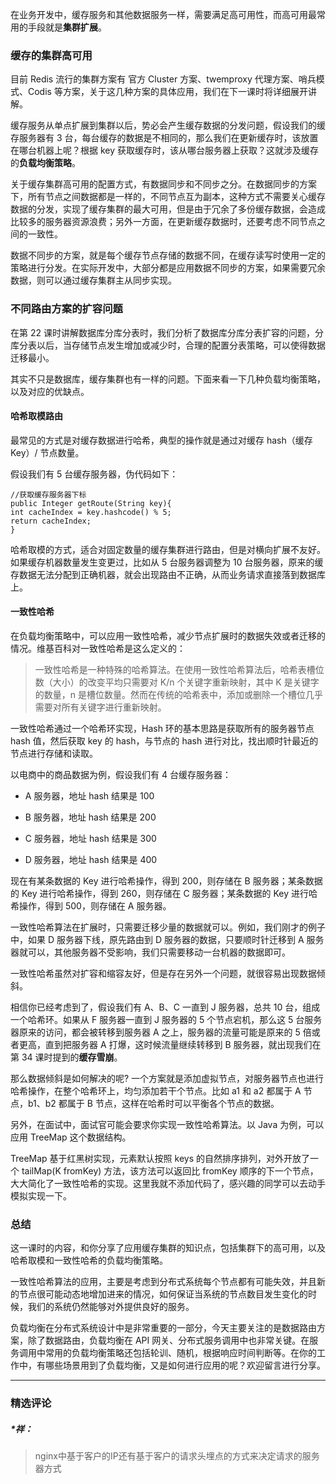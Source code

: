 <p data-nodeid="113601">在业务开发中，缓存服务和其他数据服务一样，需要满足高可用性，而高可用最常用的手段就是<strong data-nodeid="113649">集群扩展</strong>。</p>
<h3 data-nodeid="113602">缓存的集群高可用</h3>
<p data-nodeid="113603">目前 Redis 流行的集群方案有 官方 Cluster 方案、twemproxy 代理方案、哨兵模式、Codis 等方案，关于这几种方案的具体应用，我们在下一课时将详细展开讲解。</p>
<p data-nodeid="113604">缓存服务从单点扩展到集群以后，势必会产生缓存数据的分发问题，假设我们的缓存服务器有 3 台，每台缓存的数据是不相同的，那么我们在更新缓存时，该放置在哪台机器上呢？根据 key 获取缓存时，该从哪台服务器上获取？这就涉及缓存的<strong data-nodeid="113657">负载均衡策略</strong>。</p>
<p data-nodeid="113605">关于缓存集群高可用的配置方式，有数据同步和不同步之分。在数据同步的方案下，所有节点之间数据都是一样的，不同节点互为副本，这种方式不需要关心缓存数据的分发，实现了缓存集群的最大可用，但是由于冗余了多份缓存数据，会造成比较多的服务器资源浪费；另外一方面，在更新缓存数据时，还要考虑不同节点之间的一致性。</p>
<p data-nodeid="113606">数据不同步的方案，就是每个缓存节点存储的数据不同，在缓存读写时使用一定的策略进行分发。在实际开发中，大部分都是应用数据不同步的方案，如果需要冗余数据，则可以通过缓存集群主从同步实现。</p>
<h3 data-nodeid="113607">不同路由方案的扩容问题</h3>
<p data-nodeid="113608">在第 22 课时讲解数据库分库分表时，我们分析了数据库分库分表扩容的问题，分库分表以后，当存储节点发生增加或减少时，合理的配置分表策略，可以使得数据迁移最小。</p>
<p data-nodeid="113609">其实不只是数据库，缓存集群也有一样的问题。下面来看一下几种负载均衡策略，以及对应的优缺点。</p>
<h4 data-nodeid="113610">哈希取模路由</h4>
<p data-nodeid="113611">最常见的方式是对缓存数据进行哈希，典型的操作就是通过对缓存 hash（缓存 Key）/ 节点数量。</p>
<p data-nodeid="113612">假设我们有 5 台缓存服务器，伪代码如下：</p>
<pre class="lang-java" data-nodeid="114774"><code data-language="java"><span class="hljs-comment">//获取缓存服务器下标 </span>
<span class="hljs-function"><span class="hljs-keyword">public</span> Integer <span class="hljs-title">getRoute</span><span class="hljs-params">(String key)</span></span>{ 
<span class="hljs-keyword">int</span> cacheIndex = key.hashcode() % <span class="hljs-number">5</span>; 
<span class="hljs-keyword">return</span> cacheIndex; 
} 
</code></pre>




<p data-nodeid="113614">哈希取模的方式，适合对固定数量的缓存集群进行路由，但是对横向扩展不友好。如果缓存机器数量发生变更过，比如从 5 台服务器调整为 10 台服务器，原来的缓存数据无法分配到正确机器，就会出现路由不正确，从而业务请求直接落到数据库上。</p>
<h4 data-nodeid="113615">一致性哈希</h4>
<p data-nodeid="113616">在负载均衡策略中，可以应用一致性哈希，减少节点扩展时的数据失效或者迁移的情况。维基百科对一致性哈希是这么定义的：</p>
<blockquote data-nodeid="113617">
<p data-nodeid="113618">一致性哈希是一种特殊的哈希算法。在使用一致性哈希算法后，哈希表槽位数（大小）的改变平均只需要对 K/n 个关键字重新映射，其中 K 是关键字的数量，n 是槽位数量。然而在传统的哈希表中，添加或删除一个槽位几乎需要对所有关键字进行重新映射。</p>
</blockquote>
<p data-nodeid="113619">一致性哈希通过一个哈希环实现，Hash 环的基本思路是获取所有的服务器节点 hash 值，然后获取 key 的 hash，与节点的 hash 进行对比，找出顺时针最近的节点进行存储和读取。</p>
<p data-nodeid="113620">以电商中的商品数据为例，假设我们有 4 台缓存服务器：</p>
<ul data-nodeid="113621">
<li data-nodeid="113622">
<p data-nodeid="113623">A 服务器，地址 hash 结果是 100</p>
</li>
<li data-nodeid="113624">
<p data-nodeid="113625">B 服务器，地址 hash 结果是 200</p>
</li>
<li data-nodeid="113626">
<p data-nodeid="113627">C 服务器，地址 hash 结果是 300</p>
</li>
<li data-nodeid="113628">
<p data-nodeid="113629">D 服务器，地址 hash 结果是 400</p>
</li>
</ul>
<p data-nodeid="113630">现在有某条数据的 Key 进行哈希操作，得到 200，则存储在 B 服务器；某条数据的 Key 进行哈希操作，得到 260，则存储在 C 服务器；某条数据的 Key 进行哈希操作，得到 500，则存储在 A 服务器。</p>
<p data-nodeid="113631">一致性哈希算法在扩展时，只需要迁移少量的数据就可以。例如，我们刚才的例子中，如果 D 服务器下线，原先路由到 D 服务器的数据，只要顺时针迁移到 A 服务器就可以，其他服务器不受影响，我们只需要移动一台机器的数据即可。</p>
<p data-nodeid="113632">一致性哈希虽然对扩容和缩容友好，但是存在另外一个问题，就很容易出现数据倾斜。</p>
<p data-nodeid="113633">相信你已经考虑到了，假设我们有 A、B、C 一直到 J 服务器，总共 10 台，组成一个哈希环。如果从 F 服务器一直到 J 服务器的 5 个节点宕机，那么这 5 台服务器原来的访问，都会被转移到服务器 A 之上，服务器的流量可能是原来的 5 倍或者更高，直到把服务器 A 打爆，这时候流量继续转移到 B 服务器，就出现我们在第 34 课时提到的<strong data-nodeid="113684">缓存雪崩</strong>。</p>
<p data-nodeid="113634">那么数据倾斜是如何解决的呢? 一个方案就是添加虚拟节点，对服务器节点也进行哈希操作，在整个哈希环上，均匀添加若干个节点。比如 a1 和 a2 都属于 A 节点，b1、b2 都属于 B 节点，这样在哈希时可以平衡各个节点的数据。</p>
<p data-nodeid="113635">另外，在面试中，面试官可能会要求你实现一致性哈希算法。以 Java 为例，可以应用 TreeMap 这个数据结构。</p>
<p data-nodeid="113636">TreeMap 基于红黑树实现，元素默认按照 keys 的自然排序排列，对外开放了一个 tailMap(K fromKey) 方法，该方法可以返回比 fromKey 顺序的下一个节点，大大简化了一致性哈希的实现。这里我就不添加代码了，感兴趣的同学可以去动手模拟实现一下。</p>
<h3 data-nodeid="113637">总结</h3>
<p data-nodeid="113638">这一课时的内容，和你分享了应用缓存集群的知识点，包括集群下的高可用，以及哈希取模和一致性哈希的负载均衡策略。</p>
<p data-nodeid="113639">一致性哈希算法的应用，主要是考虑到分布式系统每个节点都有可能失效，并且新的节点很可能动态地增加进来的情况，如何保证当系统的节点数目发生变化的时候，我们的系统仍然能够对外提供良好的服务。</p>
<p data-nodeid="113881">负载均衡在分布式系统设计中是非常重要的一部分，今天主要关注的是数据路由方案，除了数据路由，负载均衡在 API 网关、分布式服务调用中也非常关键。在服务调用中常用的负载均衡策略还包括轮训、随机，根据响应时间判断等。在你的工作中，有哪些场景用到了负载均衡，又是如何进行应用的呢？欢迎留言进行分享。</p>

---

### 精选评论

##### *祥：
> nginx中基于客户的IP还有基于客户的请求头埋点的方式来决定请求的服务器方式


